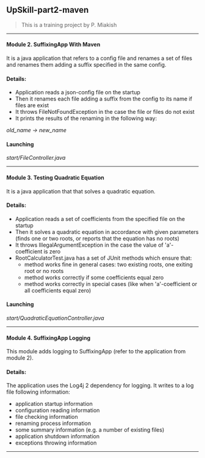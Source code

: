 UpSkill-part2-maven
-------------------
> This is a training project by P. Miakish

***

#### Module 2. SuffixingApp With Maven

It is a java application that refers to a config file and renames a set of files and renames them adding a suffix specified in the same config.

#### Details:

- Application reads a json-config file on the startup
- Then it renames each file adding a suffix from the config to its name if files are exist
- It throws FileNotFoundException in the case the file or files do not exist
- It prints the results of the renaming in the following way:

_old_name -> new_name_

#### Launching

_start/FileController.java_

***

#### Module 3. Testing Quadratic Equation

It is a java application that that solves a quadratic equation.

#### Details:

- Application reads a set of coefficients from the specified file on the startup
- Then it solves a quadratic equation in accordance with given parameters (finds one or two roots, or reports that the equation has no roots)
- It throws IllegalArgumentException in the case the value of 'a'-coefficient is zero
- RootCalculatorTest.java has a set of JUnit methods which ensure that:
	- method works fine in general cases: two existing roots, one exiting root or no roots
	- method works correctly if some coefficients equal zero
	- method works correctly in special cases (like when 'a'-coefficient or all coefficients equal zero)

#### Launching

_start/QuadraticEquationController.java_

***

#### Module 4. SuffixingApp Logging

This module adds logging to SuffixingApp (refer to the application from module 2).

#### Details:

The application uses the Log4j 2 dependency for logging. It writes to a log file following information:
- application startup information
- configuration reading information 
- file checking information
- renaming process information
- some summary information (e.g. a number of existing files)
- application shutdown information
- exceptions throwing information 
    
***